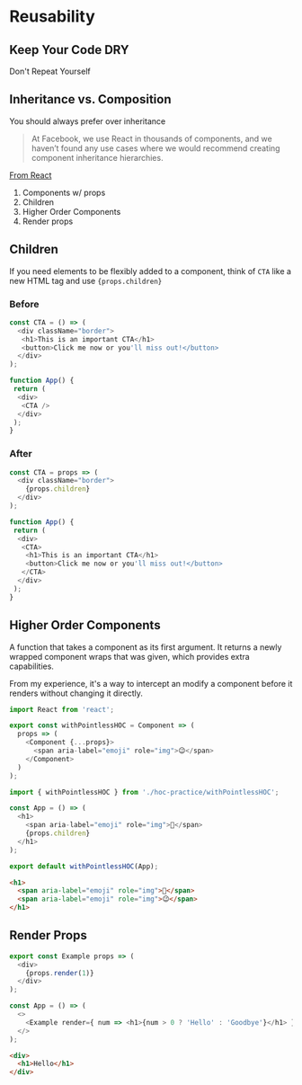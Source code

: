 # Reusability

## Keep Your Code DRY

Don't Repeat Yourself

## Inheritance vs. Composition

You should always prefer over inheritance

>At Facebook, we use React in thousands of components, and we haven’t found any use cases where we would recommend creating component inheritance hierarchies.

[From React](https://reactjs.org/docs/composition-vs-inheritance.html#so-what-about-inheritance)

1. Components w/ props
2. Children
3. Higher Order Components
4. Render props

## Children

If you need elements to be flexibly added to a component, think of `CTA` like a new HTML tag and use `{props.children}`

### Before

```js
const CTA = () => (
  <div className="border">
   <h1>This is an important CTA</h1>
   <button>Click me now or you'll miss out!</button>
  </div>
);
```

```js
function App() {
 return (
  <div>
   <CTA />
  </div>
 );
}
```

### After

```js
const CTA = props => (
  <div className="border">
    {props.children}
  </div>
);
```

```js
function App() {
 return (
  <div>
   <CTA>
    <h1>This is an important CTA</h1>
    <button>Click me now or you'll miss out!</button>
   </CTA>
  </div>
 );
}
```

## Higher Order Components

A function that takes a component as its first argument. It returns a newly wrapped component wraps that was given, which provides extra capabilities.

From my experience, it's a way to intercept an modify a component before it renders without changing it directly.

```js
import React from 'react';

export const withPointlessHOC = Component => (
  props => (
    <Component {...props}>
      <span aria-label="emoji" role="img">😉</span>
    </Component>
  )
);
```

```js
import { withPointlessHOC } from './hoc-practice/withPointlessHOC';

const App = () => (
  <h1>
    <span aria-label="emoji" role="img">👋</span>
    {props.children}
  </h1>
);

export default withPointlessHOC(App);
```

```html
<h1>
  <span aria-label="emoji" role="img">👋</span>
  <span aria-label="emoji" role="img">😉</span>
</h1>
```

## Render Props

```js
export const Example props => (
  <div>
    {props.render(1)}
  </div>
);
```

```js
const App = () => (
  <>
    <Example render={ num => <h1>{num > 0 ? 'Hello' : 'Goodbye'}</h1> } />
  </>
);
```

```html
<div>
  <h1>Hello</h1>
</div>
```
